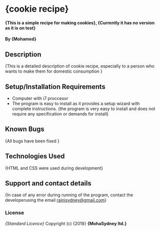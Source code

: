 # {cookie recipe}
#### {This is a simple recipe for making cookies}, {Currently it has no version as it is on test}
#### By **{Mohamed}**
## Description
{This is a detailed description of cookie recipe, especially to a person who wants to make them for domestic consumption }
## Setup/Installation Requirements
* Computer with i7 proccesor
* The program is easy to install as it provides a setup wizard with complete instructions.
{the program is very easy to install and does not require any specification or demands for install}
## Known Bugs
{All bugs have been fixed }
## Technologies Used
{HTML and CSS were used during development}
## Support and contact details
{In case of any error during running of the program, contact the developerusing the email rainisydney@gmail.com}
### License
*{Standard Licence}*
Copyright (c) {2018} **{MohaSydney ltd.}**
